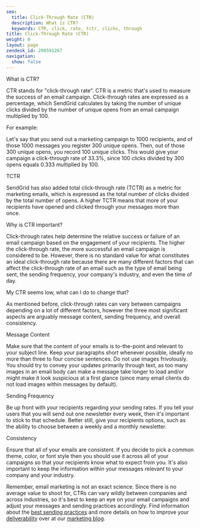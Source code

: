 ```yaml
---
seo:
  title: Click-Through Rate (CTR)
  description: What is CTR?
  keywords: CTR, click, rate, tctr, clicks, through
title: Click-Through Rate (CTR)
weight: 0
layout: page
zendesk_id: 200591267
navigation:
  show: false
---
```


<page-anchor el="h2">What is CTR?</page-anchor>

CTR stands for "click-through rate". CTR is a metric that's used to measure the success of an email campaign. Click-through rates are expressed as a percentage, which SendGrid calculates by taking the number of unique clicks divided by the number of unique opens from an email campaign multiplied by 100.

For example:

Let's say that you send out a marketing campaign to 1000 recipients, and of those 1000 messages you register 300 unique opens. Then, out of those 300 unique opens, you record 100 unique clicks. This would give your campaign a click-through rate of 33.3%, since 100 clicks divided by 300 opens equals 0.333 multiplied by 100.

<page-anchor el="h2">TCTR</page-anchor>

SendGrid has also added total click-through rate (TCTR) as a metric for marketing emails, which is expressed as the total number of clicks divided by the total number of opens. A higher TCTR means that more of your recipients have opened and clicked through your messages more than once.

<page-anchor el="h2">Why is CTR important?</page-anchor>

Click-through rates help determine the relative success or failure of an email campaign based on the engagement of your recipients. The higher the click-through rate, the more successful an email campaign is considered to be. However, there is no standard value for what constitutes an ideal click-through rate because there are many different factors that can affect the click-through rate of an email such as the type of email being sent, the sending frequency, your company's industry, and even the time of day.

<page-anchor el="h2">My CTR seems low, what can I do to change that?</page-anchor>

As mentioned before, click-through rates can vary between campaigns depending on a lot of different factors, however the three most significant aspects are arguably message content, sending frequency, and overall consistency.

<page-anchor el="h3">Message Content</page-anchor>

Make sure that the content of your emails is to-the-point and relevant to your subject line. Keep your paragraphs short whenever possible, ideally no more than three to four concise sentences. Do not use images frivolously. You should try to convey your updates primarily through text, as too many images in an email body can make a message take longer to load and/or might make it look suspicious at a first glance (since many email clients do not load images within messages by default).

<page-anchor el="h3">Sending Frequency</page-anchor>

Be up front with your recipients regarding your sending rates. If you tell your users that you will send out one newsletter every week, then it's important to stick to that schedule. Better still, give your recipients options, such as the ability to choose between a weekly and a monthly newsletter.

<page-anchor el="h3">Consistency</page-anchor>

Ensure that all of your emails are consistent. If you decide to pick a common theme, color, or font style then you should use it across all of your campaigns so that your recipients know what to expect from you. It's also important to keep the information within your messages relevant to your company and your industry.

Remember, email marketing is not an exact science. Since there is no average value to shoot for, CTRs can vary wildly between companies and across industries, so it's best to keep an eye on your email campaigns and adjust your messages and sending practices accordingly. Find information about the [best sending practices](http://sendgrid.com/blog/best-practices/ "Link: http://sendgrid.com/blog/best-practices/") and more details on how to improve your [deliverability](http://sendgrid.com/blog/email-deliverability/ "Link: http://sendgrid.com/blog/email-deliverability/") over at our [marketing blog](http://sendgrid.com/blog/ "Link: http://sendgrid.com/blog/").
